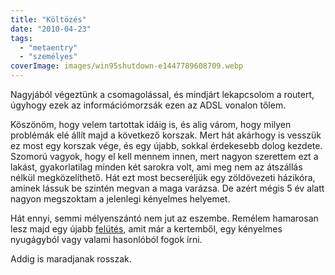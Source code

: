 ```yaml
---
title: "Költözés"
date: "2010-04-23"
tags: 
  - "metaentry"
  - "személyes"
coverImage: images/win95shutdown-e1447789608709.webp
---
```


Nagyjából végeztünk a csomagolással, és mindjárt lekapcsolom a routert, úgyhogy ezek az információmorzsák ezen az ADSL vonalon tőlem.

Köszönöm, hogy velem tartottak idáig is, és alig várom, hogy milyen problémák elé állít majd a következő korszak. Mert hát akárhogy is vesszük ez most egy korszak vége, és egy újabb, sokkal érdekesebb dolog kezdete. Szomorú vagyok, hogy el kell mennem innen, mert nagyon szerettem ezt a lakást, gyakorlatilag minden két sarokra volt, ami meg nem az átszállás nélkül megközelíthető. Hát ezt most becseréljük egy zöldövezeti házikóra, aminek lássuk be szintén megvan a maga varázsa. De azért mégis 5 év alatt nagyon megszoktam a jelenlegi kényelmes helyemet.

Hát ennyi, semmi mélyenszántó nem jut az eszembe. Remélem hamarosan lesz majd egy újabb [felütés](https://csokavar.hu/blog/2006/04/felutes/), amit már a kertemből, egy kényelmes nyugágyból vagy valami hasonlóból fogok írni.

Addig is maradjanak rosszak.
